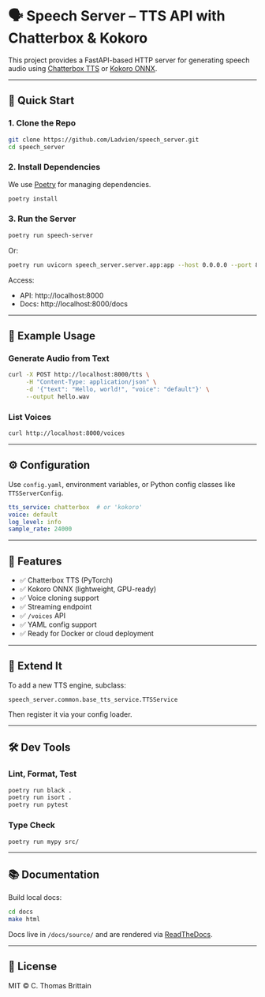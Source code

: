 # 🗣️ Speech Server – TTS API with Chatterbox & Kokoro

<!-- start intro -->
This project provides a FastAPI-based HTTP server for generating speech audio using [Chatterbox TTS](https://github.com/chatterbox-voice/chatterbox-tts) or [Kokoro ONNX](https://huggingface.co/kokoro-ai).
<!-- end intro -->

---

<!-- start quick_start -->
## 🚀 Quick Start

### 1. Clone the Repo

```bash
git clone https://github.com/Ladvien/speech_server.git
cd speech_server
```

### 2. Install Dependencies

We use [Poetry](https://python-poetry.org/) for managing dependencies.

```bash
poetry install
```

### 3. Run the Server

```bash
poetry run speech-server
```

Or:

```bash
poetry run uvicorn speech_server.server.app:app --host 0.0.0.0 --port 8000
```

Access:

- API: http://localhost:8000
- Docs: http://localhost:8000/docs
<!-- end quick_start -->

---

<!-- start usage -->
## 🧪 Example Usage

### Generate Audio from Text

```bash
curl -X POST http://localhost:8000/tts \
     -H "Content-Type: application/json" \
     -d '{"text": "Hello, world!", "voice": "default"}' \
     --output hello.wav
```

### List Voices

```bash
curl http://localhost:8000/voices
```
<!-- end usage -->

---

<!-- start config -->
## ⚙️ Configuration

Use `config.yaml`, environment variables, or Python config classes like `TTSServerConfig`.

```yaml
tts_service: chatterbox  # or 'kokoro'
voice: default
log_level: info
sample_rate: 24000
```
<!-- end config -->

---

<!-- start features -->
## 🧠 Features

- ✅ Chatterbox TTS (PyTorch)
- ✅ Kokoro ONNX (lightweight, GPU-ready)
- ✅ Voice cloning support
- ✅ Streaming endpoint
- ✅ `/voices` API
- ✅ YAML config support
- ✅ Ready for Docker or cloud deployment
<!-- end features -->

---

<!-- start extension -->
## 🧩 Extend It

To add a new TTS engine, subclass:

```
speech_server.common.base_tts_service.TTSService
```

Then register it via your config loader.
<!-- end extension -->

---

<!-- start dev -->
## 🛠 Dev Tools

### Lint, Format, Test

```bash
poetry run black .
poetry run isort .
poetry run pytest
```

### Type Check

```bash
poetry run mypy src/
```
<!-- end dev -->

---

<!-- start docs -->
## 📚 Documentation

Build local docs:

```bash
cd docs
make html
```

Docs live in `/docs/source/` and are rendered via [ReadTheDocs](https://readthedocs.org/).
<!-- end docs -->

---

<!-- start license -->
## 📄 License

MIT © C. Thomas Brittain
<!-- end license -->
